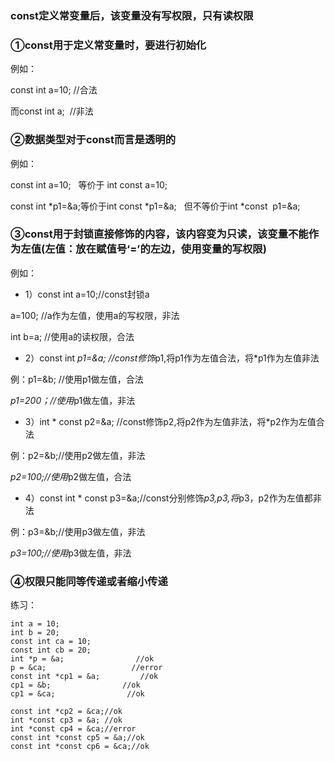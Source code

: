 ### const定义常变量后，该变量没有写权限，只有读权限

### ①const用于定义常变量时，要进行初始化

例如：

const int a=10; //合法

而const int a;  //非法

### ②数据类型对于const而言是透明的

例如：

const int a=10;   等价于 int const a=10;

const int *p1=&a;等价于int const *p1=&a;   但不等价于int *const  p1=&a;

### ③const用于封锁直接修饰的内容，该内容变为只读，该变量不能作为左值(左值：放在赋值号‘=’的左边，使用变量的写权限)

例如：

- 1）const int a=10;//const封锁a

a=100; //a作为左值，使用a的写权限，非法

int b=a; //使用a的读权限，合法

- 2）const int *p1=&a; //const修饰*p1,将p1作为左值合法，将*p1作为左值非法

例：p1=&b; //使用p1做左值，合法

*p1=200；//使用*p1做左值，非法

- 3）int * const p2=&a; //const修饰p2,将p2作为左值非法，将*p2作为左值合法

例：p2=&b;//使用p2做左值，非法

*p2=100;//使用*p2做左值，合法

- 4）const int * const p3=&a;//const分别修饰*p3,p3,将*p3，p2作为左值都非法

例：p3=&b;//使用p3做左值，非法

*p3=100;//使用*p3做左值，非法

### ④权限只能同等传递或者缩小传递

练习：

	int a = 10;                  
	int b = 20;                 
	const int ca = 10;     
	const int cb = 20;     
	int *p = &a;                //ok    
	p = &ca;                   //error      
	const int *cp1 = &a;         //ok     
	cp1 = &b;                //ok
	cp1 = &ca;                //ok      
 
	const int *cp2 = &ca;//ok
	int *const cp3 = &a; //ok
	int *const cp4 = &ca;//error
	const int *const cp5 = &a;//ok
	const int *const cp6 = &ca;//ok

